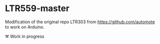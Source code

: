 # LTR559-master
Modification of the original repo LTR303 from https://github.com/automote to work on Arduino.

⚒️ Work in progress
